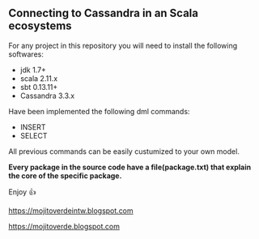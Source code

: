 ## Connecting to Cassandra in an Scala ecosystems 

For any project in this repository you will need to install the following softwares:

* jdk 1.7+
* scala 2.11.x
* sbt 0.13.11+
* Cassandra 3.3.x

Have been implemented the following dml commands:

* INSERT
* SELECT

All previous commands can be easily custumized to your own model.


**Every package in the source code have a file(package.txt) that explain the core of 
the specific package.**  

Enjoy :+1:



https://mojitoverdeintw.blogspot.com 

https://mojitoverde.blogspot.com
